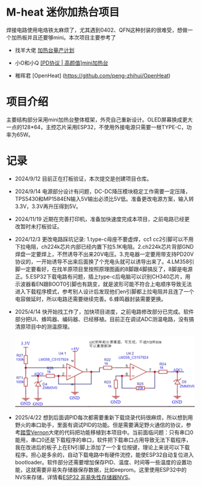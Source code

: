 # M-heat 迷你加热台项目

焊接电路使用电烙铁太麻烦了，尤其遇到0402、QFN这种封装的很难受，想做一个加热板并且还要够mini。本次项目主要参考了 

* 找羊大佬 [加热台量产计划](https://oshwhub.com/sheep_finder/pcb-heng-wen-jia-re-tai)

* 小O和小Q [[PD协议 | 高颜值]mini加热台](https://oshwhub.com/littleoandlittleq/bian-xie-jia-re-tai)

* 稚晖君 [OpenHeat] (https://github.com/peng-zhihui/OpenHeat)

# 项目介绍

主要结构部分采用mini加热台整体框架，外壳自己重新设计。OLED屏幕换成更大一点的128*64，主控芯片采用ESP32，不使用外接电源只需要一根TYPE-C，功率为65W。














# 记录
* 2024/9/12   目前正在打板验证，本次提交是创建项目仓库。

* 2024/9/14   电源部分设计有问题，DC-DC降压模块稳定工作需要一定压降，TPS5430和MP1584EN输入5V输出必须比5V低。准备更改电源方案，输入转3.3V，3.3V再升压得到5V。

* 2024/11/19  近期在完善打印机，准备加快速度完成本项目，之前电路已经更改暂时未打板验证。

* 2024/12/3   更改电路踩坑记录: 1.type-c母座不要虚焊，cc1 cc2引脚可以不用下拉电阻，ch224k芯片内部已经内置下拉5.1K电阻。2.ch224k芯片背部GND焊盘一定要焊上，不然诱导不出来20V电压。3.充电器一定要用带支持PD20V协议的，一开始诱导不出来后面换了个充电头就可以诱导出来了。4.LM358引脚一定要看好，在找羊原项目里按照原理图画的8脚跟4脚搞反了，8脚是电源正。5.ESP32下载电路有问题，插上type-c后电脑可以识别CH340芯片，用示波器看EN跟BOOT0引脚也有跳变，就是波形可能不符合上电顺序导致无法进入下载程序模式，参考别人设计后发现他们en引脚都上拉电阻并且连了一个电容做延时，所以电路还需要继续完善。6.蜂鸣器封装需要更换。

* 2025/4/14   快开始找工作了，加快项目进度，之前电路修改部分已完成。软件部分把UI、蜂鸣器、编码器、已经移植。目前正在调试ADC测温电路，没有搞清原项目中的测温原理。

    ![image](https://github.com/maxiro-samurai/picx-images-hosting/raw/master/image.86tu7igduf.webp)

* 2025/4/22   想到后面调PID每次都需要重新下载烧录代码很麻烦，所以想到用野火的串口助手，里面有调试PID的功能。但是需要满足野火通信的协议，参考[踏雪Vernon](https://github.com/taxue-vernon/firetool_PID_driver_esp)大佬的代码把功能移植到本项目中。当前面临问题：只有串口0能用，串口0还是下载程序的串口，软件把下载串口占用导致无法下载程序，我在改进后的板子上在EN引脚上添加了一个复位按键，理论上来说可以下载程序。担心是多余的，自动下载电路中有硬件流控，能使ESP32自动复位进入bootloader。软件部分还需要增加保存PID、温度、时间等一些温度的设置功能，这就需要非易失存储器保存数据，比如eeprom。这里使用ESP32中的NVS来存储，详情看[ESP32 非易失性存储器NVS](https://docs.espressif.com/projects/esp-idf/zh_CN/v5.4.1/esp32s3/api-reference/storage/nvs_flash.html#id2)。



